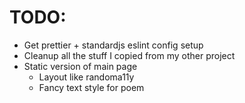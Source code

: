 # TODO:

* Get prettier + standardjs eslint config setup
* Cleanup all the stuff I copied from my other project
* Static version of main page
  * Layout like randoma11y
  * Fancy text style for poem